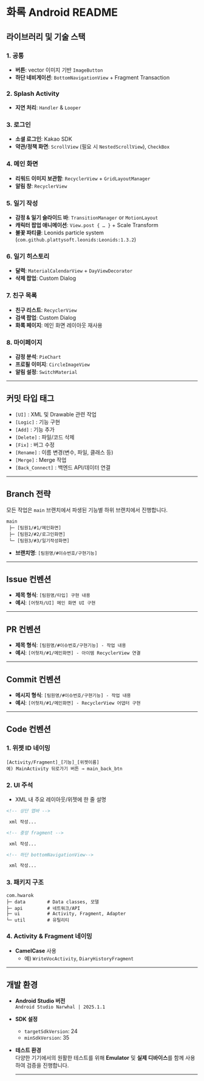 # 화록 Android README


## 라이브러리 및 기술 스택

### 1. 공통
- **버튼**: vector 이미지 기반 `ImageButton`  
- **하단 네비게이션**: `BottomNavigationView` + Fragment Transaction

### 2. Splash Activity
- **지연 처리**: `Handler` & `Looper`

### 3. 로그인
- **소셜 로그인**: Kakao SDK  
- **약관/정책 화면**: `ScrollView` (필요 시 `NestedScrollView`), `CheckBox`

### 4. 메인 화면
- **리워드 이미지 보관함**: `RecyclerView` + `GridLayoutManager`  
- **알림 창**: `RecyclerView`

### 5. 일기 작성
- **감정 & 일기 슬라이드 바**: `TransitionManager` or `MotionLayout`  
- **캐릭터 팝업 애니메이션**: `View.post { … }` + Scale Transform  
- **불꽃 파티클**: Leonids particle system (`com.github.plattysoft.leonids:Leonids:1.3.2`)

### 6. 일기 히스토리
- **달력**: `MaterialCalendarView` + `DayViewDecorator`  
- **삭제 팝업**: Custom Dialog

### 7. 친구 목록
- **친구 리스트**: `RecyclerView`  
- **검색 팝업**: Custom Dialog  
- **화록 페이지**: 메인 화면 레이아웃 재사용

### 8. 마이페이지
- **감정 분석**: `PieChart`  
- **프로필 이미지**: `CircleImageView`  
- **알림 설정**: `SwitchMaterial`

---

## 커밋 타입 태그
- `[UI]` : XML 및 Drawable 관련 작업  
- `[Logic]` : 기능 구현  
- `[Add]` : 기능 추가  
- `[Delete]` : 파일/코드 삭제  
- `[Fix]` : 버그 수정  
- `[Rename]` : 이름 변경(변수, 파일, 클래스 등)  
- `[Merge]` : Merge 작업  
- `[Back_Connect]` : 백엔드 API/데이터 연결

---

## Branch 전략
모든 작업은 `main` 브랜치에서 파생된 기능별 하위 브랜치에서 진행합니다.

```text
main
 ├─ [팀원1/#1/메인화면]
 ├─ [팀원2/#2/로그인화면]
 └─ [팀원3/#3/일기작성화면]
```

- **브랜치명**: `[팀원명/#이슈번호/구현기능]`

---

## Issue 컨벤션
- **제목 형식**: `[팀원명/타입] 구현 내용`  
- **예시**: `[어헛차/UI] 메인 화면 UI 구현`

---

## PR 컨벤션
- **제목 형식**: `[팀원명/#이슈번호/구현기능] - 작업 내용`  
- **예시**: `[어헛차/#1/메인화면] - 아이템 RecyclerView 연결`

---

## Commit 컨벤션
- **메시지 형식**: `[팀원명/#이슈번호/구현기능] - 작업 내용`  
- **예시**: `[어헛차/#1/메인화면] - RecyclerView 어댑터 구현`

---

## Code 컨벤션

### 1. 위젯 ID 네이밍
```
[Activity/Fragment]_[기능]_[위젯이름]
예) MainActivity 뒤로가기 버튼 → main_back_btn
```

### 2. UI 주석
- XML 내 주요 레이아웃/위젯에 한 줄 설명
```xml
<!-- 상단 앱바 -->

 xml 작성...

<!-- 중앙 fragment -->

 xml 작성...

<!-- 하단 bottomNavigationView-->

 xml 작성...

```

### 3. 패키지 구조
```
com.hwarok
├─ data        # Data classes, 모델
├─ api         # 네트워크/API
├─ ui          # Activity, Fragment, Adapter
└─ util        # 유틸리티
```

### 4. Activity & Fragment 네이밍
- **CamelCase** 사용  
  - 예) `WriteVocActivity`, `DiaryHistoryFragment`

---

## 개발 환경

- **Android Studio 버전**  
  `Android Studio Narwhal | 2025.1.1`

- **SDK 설정**  
  - `targetSdkVersion`: 24  
  - `minSdkVersion`: 35

- **테스트 환경**  
  다양한 기기에서의 원활한 테스트를 위해 **Emulator** 및 **실제 디바이스**를 함께 사용하여 검증을 진행합니다.

  ---
